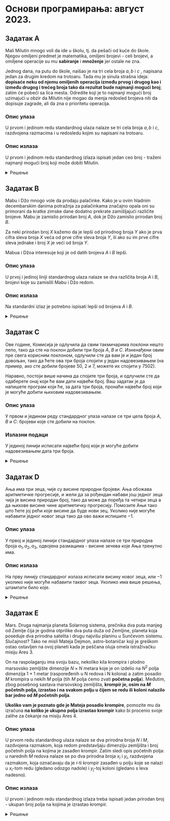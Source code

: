 # Основи програмирања: август 2023.

## Задатак A

Mali Milutin mnogo voli da ide u školu, tj. da pešači od kuće do škole. Njegov omiljeni predmet je matematika, omiljeni brojevi - celi brojevi, a omiljene operacije su mu **sabiranje** i **množenje** jer ostale ne zna.

Jednog dana, na putu do škole, naišao je na tri cela broja $a, b$  i $c$ , napisana jedan za drugim kredom na trotoaru. Tada mu je sinula strašna ideja: **dopisaće neku od njemu omiljenih operacija između prvog i drugog kao i između drugog i trećeg broja tako da rezultat bude najmanji mogući broj**; zatim će pobeći sa lica mesta. Odredite koji je to najmanji mogući broj uzimajući u obzir da Milutin nije mogao da menja redosled brojeva niti da dopisuje zagrade, ali da zna o prioritetu operacija.

### Опис улаза

U prvom i jedinom redu standardnog ulaza nalaze se tri cela broja $a, b$  i $c$, razdvojena razmacima i u redosledu kojim su napisani na trotoaru.

### Опис излаза

U prvom i jedinom redu standardnog izlaza ispisati jedan ceo broj - traženi najmanji mogući broj koji može dobiti Milutin.

<details markdown='block'>
<summary>Решење </summary>

```python
a, b, c = map(int, input().split())
print(min(a+b+c, a+b*c, a*b+c, a*b*c))
```
</details>

## Задатак B

Mabu i Džo mnogo vole da prodaju palačinke. Kako je u ovim hladnim decembarskim danima potražnja za palačinkama značajno opala oni su primorani da kratke zimske dane dodatno prekrate zamišljajući različite brojeve. Mabu je zamislio prirodan broj $A$, dok je Džo zamislio prirodan broj $B$.

Za neki prirodan broj $X$ kažemo da je lepši od prirodnog broja $Y$ ako je prva cifra sleva broja $X$ veća od prve cifre sleva broja $Y$, ili ako su im prve cifre sleva jednake i broj $X$ je veći od broja $Y$.

Mabua i Džoa interesuje koji je od datih brojeva $A$ i $B$ lepši.

### Oпис улаза

U prvoj i jedinoj liniji standardnog ulaza nalaze se dva različita broja $A$ i $B$, brojevi koje su zamislili Mabu i Džo redom.

### Опис излаза

Na standardni izlaz je potrebno ispisati lepši od brojeva $A$ i $B$.


<details markdown='block'>
<summary>Решење </summary>

```python
a, b = input().split()
if a[0] > b[0]:
    print(a)
elif b[0] > a[0]:
    print(b)
else:
    print(max(int(a), int(b)))
```
</details>

## Задатак C

Ове године, Комисија је одлучила да свим такмичарима поклони нешто лепо, тако да сте на поклон добили три броја $A$, $B$ и $C$. Изненађени овим пре свега корисним поклоном, одлучили сте да вам је и један број довољан, тако да ћете ова три броја спојити у један надовезивањем (на пример, ако сте добили бројеве $50$, $2$ и $7$, можете их спојити у $7502$).

Наравно, постоји више начина да спојите три броја, и одлучили сте да одаберете онај који ће вам дати највећи број. Ваш задатак је да напишете програм који ће, за дата три броја, пронаћи највећи број који је могуће добити њиховим надовезивањем.

### Опис улаза

У првом и једином реду стандардног улаза налазе се три цела броја $A$, $B$ и $C$: бројеви које сте добили на поклон.

### Излазни подаци

У јединој линији исписати највећи број који је могуће добити надовезивањем дата три броја.

<details markdown='block'>
<summary>Решење </summary>

```python
A, B, C = input().split()
print(max(A+B+C, A+C+B, B+A+C, B+C+A, C+A+B, C+B+A))
```
</details>


## Задатак D

Ања има три зеца, чије су висине природни бројеви. Ања обожава аритметичке прогресије, и жели да за рођендан набави још једног зеца чија је висина природан број, тако да може да поређа та четири зеца а да њихове висине чине аритметичку прогресију. Помозите Ањи тако што ћете јој рећи које висине да буде нови зец. Уколико није могуће набавити једног новог зеца тако да ово важи испишите $−1$.

### Опис улаза

У првој и јединој линији стандардног улаза налазе се три природна броја $a_1,a_2,a_3$, одвојена размацима - висине зечева које Ања тренутно има.

### Опис излаза

На прву линију стандардног излаза исписати висину новог зеца, или $−1$ уколико није могуће набавити таквог зеца. Уколико има више решења, штампати било које.

<details markdown='block'>
<summary>Решење </summary>

```python
a = sorted(map(int, input().split()))

d2, d1 = a[2] - a[1], a[1] - a[0]

if d1 == d2:
    ans = a[0] - d1 
    ans = a[2] + d1 
elif d1 == 2*d2:
    ans = a[1] - d2
elif d2 == 2*d1:
    ans = a[1] + d1
else:
    ans = -1

print(ans)
```
</details>

## Задатак E

Mars. Druga najmanja planeta Solarnog sistema, prečnika dva puta manjeg od Zemlje čija je godina otprilike dva puta duža od Zemljine, planeta koja poseduje dva prirodna satelita i drugu najvišu planinu u Sunčevom sistemu. Slučajnost? Tako ne misli Mateja Dejmon, astro-botaničar koji je greškom ostao ostavljen na ovoj planeti kada je peščana oluja omela istraživačku misiju Ares 3.

On na raspolaganju ima svoju bazu, nekoliko kila krompira i plodno marsovsko zemljište dimenzije $N \times N$
metara koje je on izdelio na $N^2$ polja dimenzija $1 \times 1$ metar (raspoređenih u N redova i N kolona) a zatim posadio $M$ krompira u nekih $M$ polja (tih $M$ polja ćemo zvati **početna polja**). Međutim, zbog posebnog sastava marsovskog zemljišta, **krompir je, osim na $M$ početnih polja, izrastao i na svakom polju u čijem se redu ili koloni nalazilo bar jedno od $M$ početnih polja**.

**Ukoliko vam je poznato gde je Mateja posadio krompire**, pomozite mu da izračuna **na koliko je ukupno polja izrastao krompir** kako bi procenio svoje zalihe za čekanje na misiju Ares 4.

### Опис улаза

U prvom redu standardnog ulaza nalaze se dva prirodna broja $N$ i $M$, razdvojena razmakom, koja redom predstavljaju dimenziju zemljišta i broj početnih polja na kojima je zasađen krompir. Zatim sledi opis početnih polja: u narednih $M$ redova nalaze se po dva prirodna broja $x_i$ i $y_i$, razdvojena razmakom, koja označavaju da je $i$-ti krompir zasađen u polju koje se nalazi u $x_i$-tom redu (gledano odozgo nadole) i $y_j$-toj koloni (gledano s leva nadesno).

### Опис излаза

U prvom i jedinom redu standardnog izlaza treba ispisati jedan prirodan broj - ukupan broj polja na kojima je izrastao krompir.

<details markdown='block'>
<summary>Решење </summary>

```python
n, m = map(int, input().split())

rows = set()
cols = set()
for _ in range(m):
    x, y = input().split()
    rows.add(x)
    cols.add(y)

a, b = len(rows), len(cols)
print((a + b)*n - a*b)
```
</details>

